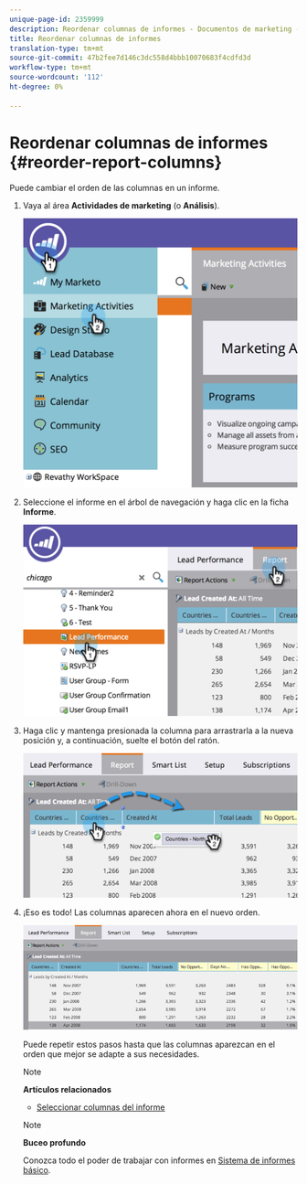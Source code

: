 ```yaml
---
unique-page-id: 2359999
description: Reordenar columnas de informes - Documentos de marketing - Documentación del producto
title: Reordenar columnas de informes
translation-type: tm+mt
source-git-commit: 47b2fee7d146c3dc558d4bbb10070683f4cdfd3d
workflow-type: tm+mt
source-wordcount: '112'
ht-degree: 0%

---
```



# Reordenar columnas de informes {#reorder-report-columns}

Puede cambiar el orden de las columnas en un informe.

1. Vaya al área **Actividades de marketing** (o **Análisis**).

   ![](assets/image2014-9-16-10-3a50-3a27.png)

1. Seleccione el informe en el árbol de navegación y haga clic en la ficha **Informe**.

   ![](assets/image2014-9-16-10-3a50-3a31.png)

1. Haga clic y mantenga presionada la columna para arrastrarla a la nueva posición y, a continuación, suelte el botón del ratón.

   ![](assets/image2014-9-16-10-3a50-3a34.png)

1. ¡Eso es todo! Las columnas aparecen ahora en el nuevo orden.

   ![](assets/image2014-9-16-10-3a50-3a37.png)

   Puede repetir estos pasos hasta que las columnas aparezcan en el orden que mejor se adapte a sus necesidades.

   >[!NOTE]
   >
   >**Artículos relacionados**
   >
   >    
   >    
   >    * [Seleccionar columnas del informe](select-report-columns.md)


   >[!NOTE]
   >
   >**Buceo profundo**
   >
   >
   >Conozca todo el poder de trabajar con informes en [Sistema de informes básico](http://docs.marketo.com/display/docs/basic+reporting).

